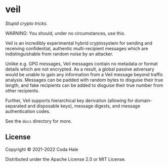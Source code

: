 # veil

_Stupid crypto tricks._

WARNING: You should, under no circumstances, use this.

Veil is an incredibly experimental hybrid cryptosystem for sending and receiving confidential,
authentic multi-recipient messages which are indistinguishable from random noise by an attacker.

Unlike e.g. GPG messages, Veil messages contain no metadata or format details which are not
encrypted. As a result, a global passive adversary would be unable to gain any information from a
Veil message beyond traffic analysis. Messages can be padded with random bytes to disguise their
true length, and fake recipients can be added to disguise their true number from other recipients.

Further, Veil supports hierarchical key derivation (allowing for domain-separated and disposable
keys), message digests, and message authentication codes.

See the `docs` directory for more.

## License

Copyright © 2021-2022 Coda Hale

Distributed under the Apache License 2.0 or MIT License.
